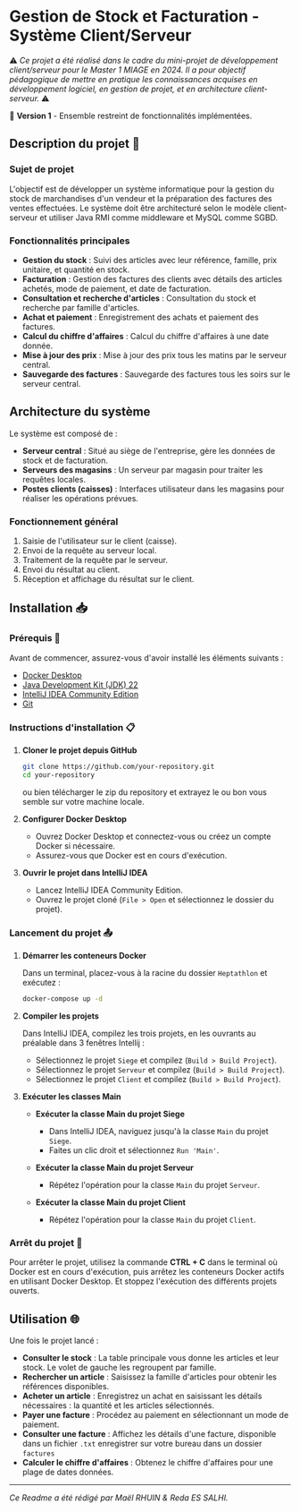 # Gestion de Stock et Facturation - Système Client/Serveur

⚠️ _Ce projet a été réalisé dans le cadre du mini-projet de développement client/serveur pour le Master 1 MIAGE en 2024. Il a pour objectif pédagogique de mettre en pratique les connaissances acquises en développement logiciel, en gestion de projet, et en architecture client-serveur._ ⚠️

🚧 **Version 1** - Ensemble restreint de fonctionnalités implémentées.

## Description du projet 📁

### Sujet de projet

L'objectif est de développer un système informatique pour la gestion du stock de marchandises d'un vendeur et la préparation des factures des ventes effectuées. Le système doit être architecturé selon le modèle client-serveur et utiliser Java RMI comme middleware et MySQL comme SGBD.

### Fonctionnalités principales

- **Gestion du stock** : Suivi des articles avec leur référence, famille, prix unitaire, et quantité en stock.
- **Facturation** : Gestion des factures des clients avec détails des articles achetés, mode de paiement, et date de facturation.
- **Consultation et recherche d'articles** : Consultation du stock et recherche par famille d'articles.
- **Achat et paiement** : Enregistrement des achats et paiement des factures.
- **Calcul du chiffre d'affaires** : Calcul du chiffre d'affaires à une date donnée.
- **Mise à jour des prix** : Mise à jour des prix tous les matins par le serveur central.
- **Sauvegarde des factures** : Sauvegarde des factures tous les soirs sur le serveur central.

## Architecture du système

Le système est composé de :
- **Serveur central** : Situé au siège de l'entreprise, gère les données de stock et de facturation.
- **Serveurs des magasins** : Un serveur par magasin pour traiter les requêtes locales.
- **Postes clients (caisses)** : Interfaces utilisateur dans les magasins pour réaliser les opérations prévues.

### Fonctionnement général

1. Saisie de l'utilisateur sur le client (caisse).
2. Envoi de la requête au serveur local.
3. Traitement de la requête par le serveur.
4. Envoi du résultat au client.
5. Réception et affichage du résultat sur le client.

## Installation 📥

### Prérequis 🚨

Avant de commencer, assurez-vous d'avoir installé les éléments suivants :
- [Docker Desktop](https://desktop.docker.com/win/main/amd64/Docker%20Desktop%20Installer.exe?utm_source=docker&utm_medium=webreferral&utm_campaign=dd-smartbutton&utm_location=module)
- [Java Development Kit (JDK) 22](https://www.oracle.com/java/technologies/downloads/#java22)
- [IntelliJ IDEA Community Edition](https://www.jetbrains.com/idea/download/)
- [Git](https://git-scm.com/downloads)

### Instructions d'installation 📋

1. **Cloner le projet depuis GitHub**

    ```bash
    git clone https://github.com/your-repository.git
    cd your-repository
    ```
    ou bien télécharger le zip du repository et extrayez le ou bon vous semble sur votre machine locale.

2. **Configurer Docker Desktop**

    - Ouvrez Docker Desktop et connectez-vous ou créez un compte Docker si nécessaire.
    - Assurez-vous que Docker est en cours d'exécution.

3. **Ouvrir le projet dans IntelliJ IDEA**

    - Lancez IntelliJ IDEA Community Edition.
    - Ouvrez le projet cloné (`File > Open` et sélectionnez le dossier du projet).

### Lancement du projet 📤

1. **Démarrer les conteneurs Docker**

    Dans un terminal, placez-vous à la racine du dossier `Heptathlon` et exécutez :

    ```bash
    docker-compose up -d
    ```

2. **Compiler les projets**

    Dans IntelliJ IDEA, compilez les trois projets, en les ouvrants au préalable dans 3 fenêtres Intellij :
    - Sélectionnez le projet `Siege` et compilez (`Build > Build Project`).
    - Sélectionnez le projet `Serveur` et compilez (`Build > Build Project`).
    - Sélectionnez le projet `Client` et compilez (`Build > Build Project`).

3. **Exécuter les classes Main**

    - **Exécuter la classe Main du projet Siege**
      - Dans IntelliJ IDEA, naviguez jusqu'à la classe `Main` du projet `Siege`.
      - Faites un clic droit et sélectionnez `Run 'Main'`.

    - **Exécuter la classe Main du projet Serveur**
      - Répétez l'opération pour la classe `Main` du projet `Serveur`.

    - **Exécuter la classe Main du projet Client**
      - Répétez l'opération pour la classe `Main` du projet `Client`.

### Arrêt du projet 🚫

Pour arrêter le projet, utilisez la commande **CTRL + C** dans le terminal où Docker est en cours d'exécution, puis arrêtez les conteneurs Docker actifs en utilisant Docker Desktop. Et stoppez l'exécution des différents projets ouverts.

## Utilisation 🌐

Une fois le projet lancé :
- **Consulter le stock** : La table principale vous donne les articles et leur stock. Le volet de gauche les regroupent par famille.
- **Rechercher un article** : Saisissez la famille d'articles pour obtenir les références disponibles.
- **Acheter un article** : Enregistrez un achat en saisissant les détails nécessaires : la quantité et les articles sélectionnés.
- **Payer une facture** : Procédez au paiement en sélectionnant un mode de paiement.
- **Consulter une facture** : Affichez les détails d'une facture, disponible dans un fichier `.txt` enregistrer sur votre bureau dans un dossier `factures`
- **Calculer le chiffre d'affaires** : Obtenez le chiffre d'affaires pour une plage de dates données.

---

_Ce Readme a été rédigé par Maël RHUIN & Reda ES SALHI._
